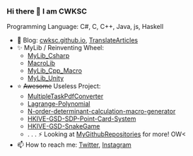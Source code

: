 ### Hi there 👋 I am CWKSC

Programming Language: C#, C, C++, Java, js, Haskell


- :book: Blog: [cwksc.github.io](https://cwksc.github.io/), [TranslateArticles](https://cwksc.github.io/TranslateArticles/)
- :sparkles: MyLib / Reinventing Wheel: 
  - [MyLib_Csharp](https://github.com/CWKSC/MyLib_Csharp)
  - [MacroLib](https://github.com/CWKSC/MacroLib)
  - [MyLib_Cpp_Macro](https://github.com/CWKSC/MyLib_Cpp_Macro)
  - [MyLib_Unity](https://github.com/CWKSC/MyLib_Unity)
- :star: ~~Awesome~~ Useless Project: 
  - [MultipleTaskPdfConverter](https://github.com/CWKSC/MultipleTaskPdfConverter) 
  - [Lagrange-Polynomial](https://github.com/CWKSC/Lagrange-Polynomial)
  - [N-order-determinant-calculation-macro-generator](https://github.com/CWKSC/N-order-determinant-calculation-macro-generator)
  - [HKIVE-GSD-SDP-Point-Card-System](https://github.com/CWKSC/HKIVE-GSD-SDP-Point-Card-System)
  - [HKIVE-GSD-SnakeGame](https://github.com/CWKSC/HKIVE-GSD-SnakeGame)
  - . . . ⚡ Looking at [MyGithubRepositories](https://github.com/CWKSC/MyGithubRepositories) for more! OW<
- 📫 How to reach me: [Twitter](https://twitter.com/CwkscP), [Instagram](https://www.instagram.com/cwksc/)



<!--
**CWKSC/CWKSC** is a ✨ _special_ ✨ repository because its `README.md` (this file) appears on your GitHub profile.

Here are some ideas to get you started:

- 🔭 I’m currently working on ...
- 🌱 I’m currently learning ...
- 👯 I’m looking to collaborate on ...
- 🤔 I’m looking for help with ...
- 💬 Ask me about ...
- 📫 How to reach me: ...
- 😄 Pronouns: ...
- ⚡ Fun fact: ...
-->

